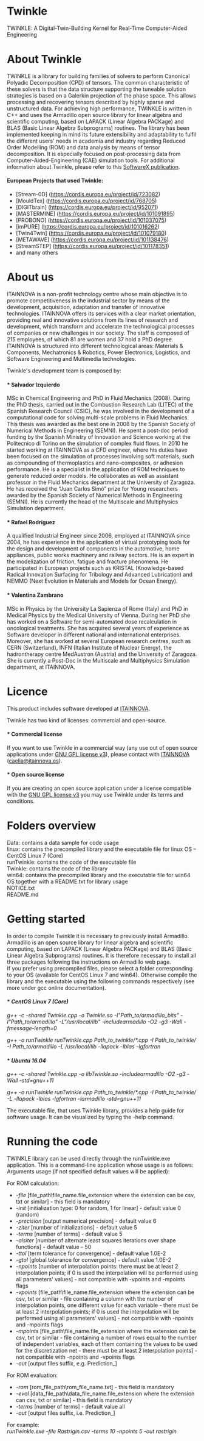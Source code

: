 # Twinkle
TWINKLE: A Digital-Twin-Building Kernel for Real-Time Computer-Aided Engineering

# About Twinkle
TWINKLE is a library for building families of solvers to perform Canonical Polyadic Decomposition (CPD) of tensors. The common characteristic of these solvers is that the data structure supporting the tuneable solution strategies is based on a Galerkin projection of the phase space. This allows processing and recovering tensors described by highly sparse and unstructured data. For achieving high performance, TWINKLE is written in C++ and uses the Armadillo open source library for linear algebra and scientific computing, based on LAPACK (Linear Algebra PACKage) and BLAS (Basic Linear Algebra Subprograms) routines. The library has been implemented keeping in mind its future extensibility and adaptability to fulfil the different users' needs in academia and industry regarding Reduced Order Modelling (ROM) and data analysis by means of tensor decomposition. It is especially focused on post-processing data from Computer-Aided-Engineering (CAE) simulation tools. For additional information about Twinkle, please refer to this [SoftwareX publication](https://www.sciencedirect.com/science/article/pii/S2352711019300664).
#### European Projects that used Twinkle:
* [Stream-0D] (https://cordis.europa.eu/project/id/723082)
* [MouldTex] (https://cordis.europa.eu/project/id/768705)
* [DIGITbrain] (https://cordis.europa.eu/project/id/952071)
* [MASTERMINE] (https://cordis.europa.eu/project/id/101091895)
* [PROBONO] (https://cordis.europa.eu/project/id/101037075)
* [imPURE] (https://cordis.europa.eu/project/id/101016262)
* [Twin4Twin] (https://cordis.europa.eu/project/id/101079180)
* [METAWAVE] (https://cordis.europa.eu/project/id/101138476)
* [StreamSTEP] (https://cordis.europa.eu/project/id/101178351)
* and many others

# About us
ITAINNOVA is a non-profit technology centre whose main objective is to promote competitiveness in the industrial sector by means of the development, acquisition, adaptation and transfer of innovative technologies. ITAINNOVA offers its services with a clear market orientation, providing real and innovative solutions from its lines of research and development, which transform and accelerate the technological processes of companies or new challenges in our society. The staff is composed of 215 employees, of which 81 are women and 37 hold a PhD degree. ITAINNOVA is structured into different technological areas: Materials & Components, Mechatronics & Robotics, Power Electronics, Logistics, and Software Engineering and Multimedia technologies.

Twinkle's development team is composed by:
#### * Salvador Izquierdo 
MSc in Chemical Engineering and PhD in Fluid Mechanics (2008). During the PhD thesis, carried out in the Combustion Research Lab (LITEC) of the Spanish Research Council (CSIC), he was involved in the development of a computational code for solving multi-scale problems in Fluid Mechanics. This thesis was awarded as the best one in 2008 by the Spanish Society of Numerical Methods in Engineering (SEMNI). He spent a post-doc period funding by the Spanish Ministry of Innovation and Science working at the Politecnico di Torino on the simulation of complex fluid flows. In 2010 he started working at ITAINNOVA as a CFD engineer, where his duties have been focused on the simulation of processes involving soft materials, such as compounding of thermoplastics and nano-composites, or adhesion performance. He is a specialist in the application of ROM techniques to generate reduced order models. He collaborates as well as assistant professor in the Fluid Mechanics department at the University of Zaragoza. He has received the “Juan Carlos Simó” prize for Young researchers awarded by the Spanish Society of Numerical Methods in Engineering (SEMNI). He is currently the head of the Multiscale and Multiphysics Simulation department.
#### * Rafael Rodríguez
A qualified Industrial Engineer since 2006, employed at ITAINNOVA since 2004, he has experience in the application of virtual prototyping tools for the design and development of components in the automotive, home appliances, public works machinery and railway sectors. He is an expert in the modelization of friction, fatigue and fracture phenomena. He participated in  European projects such as KRISTAL (Knowledge-based Radical Innovation Surfacing for Tribology and Advanced Lubrication) and NEMMO (Next Evolution in Materials and Models for Ocean Energy).
#### * Valentina Zambrano 
MSc in Physics by the University La Sapienza of Rome (Italy) and PhD in Medical Physics by the Medical University of Vienna. During her PhD she has worked on a Software for semi-automated dose recalculation in oncological treatments. She has acquired several years of experience as Software developer in different national and international enterprises. Moreover, she has worked at several European research centres, such as CERN (Switzerland), INFN (Italian Institute of Nuclear Energy), the hadrontherapy centre MedAustron (Austria) and the University of Zaragoza. She is currently a Post-Doc in the Multiscale and Multiphysics Simulation department, at ITAINNOVA.

# Licence
This product includes software developed at [ITAINNOVA](http://www.itainnova.es).

Twinkle has two kind of licenses: commercial and open-source.

#### * Commercial license
If you want to use Twinkle in a commercial way (any use out of open source applications under [GNU GPL license v3](https://www.gnu.org/licenses/gpl-3.0.html)), please contact with [ITAINNOVA](http://www.itainnova.es) (caelia@itainnova.es).

#### * Open source license
If you are creating an open source application under a license compatible with the [GNU GPL license v3](https://www.gnu.org/licenses/gpl-3.0.html) you may use Twinkle under its terms and conditions.

# Folders overview
Data: contains a data sample for code usage\
linux: contains the precompiled library and the executable file for linux OS – CentOS Linux 7 (Core)\
runTwinkle: contains the code of the executable file\
Twinkle: contains the code of the library\
win64: contains the precompiled library and the executable file for win64 OS together with a README.txt for library usage\
NOTICE.txt\
README.md

# Getting started
In order to compile Twinkle it is necessary to previously install Armadillo. Armadillo is an open source library for linear algebra and scientific computing, based on LAPACK (Linear Algebra PACKage) and BLAS (Basic Linear Algebra Subprograms) routines. It is therefore necessary to install all three packages following the instructions on Armadillo web page.\
If you prefer using precompiled files, please select a folder corresponding to your OS (available for CentOS Linux 7 and win64). Otherwise compile the library and the executable using the following commands respectively (see more under gcc online documentation).

#### * _CentOS Linux 7 (Core)_
_g++ -c -shared Twinkle.cpp -o Twinkle.so -I"Path_to/armadillo_bits" -I"Path_to/armadillo" -L"/usr/local/lib" -includearmadillo -O2 -g3 -Wall -fmessage-length=0_ 

_g++ -o runTwinkle runTwinkle.cpp Path_to_twinkle/*.cpp -I Path_to_twinkle/ -I Path_to/armadillo -L /usr/local/lib -llapack -lblas –lgfortran_ 

#### * _Ubuntu 16.04_
_g++ -c -shared Twinkle.cpp -o libTwinkle.so -includearmadillo -O2 -g3 -Wall -std=gnu++11_

_g++ -o runTwinkle runTwinkle.cpp Path_to_twinkle/*.cpp -I Path_to_twinkle/ -L -llapack -lblas -lgfortran -larmadillo -std=gnu++11_

The executable file, that uses Twinkle library, provides a help guide for software usage. It can be visualized by typing the -help command.

# Running the code
TWINKLE library can be used directly through the runTwinkle.exe application. This is a command-line application whose usage is as follows:\
Arguments usage (if not specified default values will be applied):

For ROM calculation:
* _-file_ [file_path\file_name.file_extension where the extension can be csv, txt or similar] - this field is mandatory 
* _-init_ [initialization type: 0 for random, 1 for linear] - default value 0 (random)
* _-precision_ [output numerical precision] - default value 6
* _-ziter_ [number of initializations] - default value 5 
* _-terms_ [number of terms] - default value 5 
* _-alsiter_ [number of alternate least squares iterations over shape functions] - default value - 50 
* _-ttol_ [term tolerance for convergence] - default value 1.0E-2 
* _-gtol_ [global tolerance for convergence] - default value 1.0E-2 
* _-npoints_ [number of interpolation points: there must be at least 2 interpolation points; if 0 is used the interpolation will be performed using all parameters' values] - not compatible with -vpoints and -mpoints flags 
* _-vpoints_ [file_path\file_name.file_extension where the extension can be csv, txt or similar - file containing a column with the number of interpolation points, one different value for each variable - there must be at least 2 interpolation points; if 0 is used the interpolation will be performed using all parameters' values] - not compatible with -npoints and -mpoints flags 
* _-mpoints_ [file_path\file_name.file_extension where the extension can be csv, txt or similar - file containing a number of rows equal to the number of independent variables, each of them containing the values to be used for the discretization net - there must be at least 2 interpolation points] - not compatible with -npoints and -vpoints flags 
* _-out_ [output files suffix, e.g. Prediction_<out>] 
  
For ROM evaluation: 
* _-rom_ [rom_file_path\rom_file_name.txt] - this field is mandatory 
* _-eval_ [data_file_path\data_file_name.file_extension where the extension can csv, txt or similar] - this field is mandatory 
* _-terms_ [number of terms] - default value all 
* _-out_ [output files suffix, i.e. Prediction_<out>] 
  
For example:\
_runTwinkle.exe -file Rastrigin.csv -terms 10 -npoints 5 -out rastrigin_
